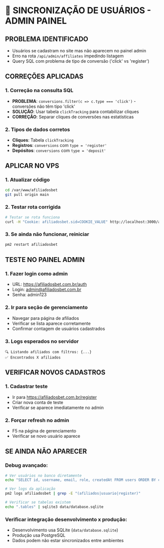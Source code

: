 # 🔄 SINCRONIZAÇÃO DE USUÁRIOS - ADMIN PAINEL

## PROBLEMA IDENTIFICADO
- Usuários se cadastram no site mas não aparecem no painel admin
- Erro na rota `/api/admin/affiliates` impedindo listagem
- Query SQL com problema de tipo de conversão ('click' vs 'register')

## CORREÇÕES APLICADAS

### 1. Correção na consulta SQL
- **PROBLEMA**: `conversions.filter(c => c.type === 'click')` - conversões não têm tipo 'click'
- **SOLUÇÃO**: Usar tabela `clickTracking` para contabilizar cliques
- **CORREÇÃO**: Separar cliques de conversões nas estatísticas

### 2. Tipos de dados corretos
- **Cliques**: Tabela `clickTracking`
- **Registros**: `conversions` com `type = 'register'`
- **Depósitos**: `conversions` com `type = 'deposit'`

## APLICAR NO VPS

### 1. Atualizar código
```bash
cd /var/www/afiliadosbet
git pull origin main
```

### 2. Testar rota corrigida
```bash
# Testar se rota funciona
curl -H "Cookie: afiliadosbet.sid=COOKIE_VALUE" http://localhost:3000/api/admin/affiliates
```

### 3. Se ainda não funcionar, reiniciar
```bash
pm2 restart afiliadosbet
```

## TESTE NO PAINEL ADMIN

### 1. Fazer login como admin
- URL: https://afiliadosbet.com.br/auth
- Login: admin@afiliadosbet.com.br
- Senha: admin123

### 2. Ir para seção de gerenciamento
- Navegar para página de afiliados
- Verificar se lista aparece corretamente
- Confirmar contagem de usuários cadastrados

### 3. Logs esperados no servidor
```
🔍 Listando afiliados com filtros: {...}
✅ Encontrados X afiliados
```

## VERIFICAR NOVOS CADASTROS

### 1. Cadastrar teste
- Ir para https://afiliadosbet.com.br/register
- Criar nova conta de teste
- Verificar se aparece imediatamente no admin

### 2. Forçar refresh no admin
- F5 na página de gerenciamento
- Verificar se novo usuário aparece

## SE AINDA NÃO APARECER

### Debug avançado:
```bash
# Ver usuários no banco diretamente
echo "SELECT id, username, email, role, createdAt FROM users ORDER BY createdAt DESC LIMIT 10;" | sqlite3 data/database.sqlite

# Ver logs da aplicação
pm2 logs afiliadosbet | grep -E "(afiliados|usuario|register)"

# Verificar se tabelas existem
echo ".tables" | sqlite3 data/database.sqlite
```

### Verificar integração desenvolvimento x produção:
- Desenvolvimento usa SQLite (`data/database.sqlite`)
- Produção usa PostgreSQL
- Dados podem não estar sincronizados entre ambientes